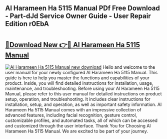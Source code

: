## Al Harameen Ha 5115 Manual PDf Free Download - Part-dJd Service Owner Guide - User Repair Edition r0EbA

# <h2><a href="http://bc31652.oget.top/?id=Al+Harameen+Ha+5115+Manual">🔗Download New 👉🔴 Al Harameen Ha 5115 Manual</a></h2>

[![Al Harameen Ha 5115 Manual new download](https://i.imgur.com/5g1atiW.png)](http://bc31652.oget.top/?id=Al+Harameen+Ha+5115+Manual)
Hello and welcome to the user manual for your newly configured Al Harameen Ha 5115 Manual. This guide is here to help you master the functions and capabilities of your product. Inside, you will find detailed instructions for installation, usage, maintenance, and troubleshooting. Before using your Al Harameen Ha 5115 Manual, please refer to this user manual for detailed instructions on product setup, operation, and troubleshooting. It includes clear instructions for installation, setup, and operation, as well as important safety information. Al Harameen Ha 5115 Manual comes with an impressive collection of advanced features, including facial recognition, gesture control, customizable profiles, and automated tasks, all of which can be accessed and customized through the user interface. Thank You for Choosing Al Harameen Ha 5115 Manual. We are excited to be part of your journey.
